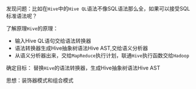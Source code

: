 发现问题：比如在`Hive`中的`Hive QL`语法不像SQL语法那么全，如果可以接受SQL标准语法呢？

了解原理`Hive`的原理：

- 输入Hive QL语句交给语法转换器
- 语法转换器生成Hive抽象树语法Hive AST,交给语义分析器
- 从语义分析器出来，交给`MapReduce`执行计划，联通`Hive`执行函数交给`Hadoop`

确定目标： 替换`Hive`的语法转换器，生成Hive抽象树语法Hive AST

思想：装饰器模式和组合模式

